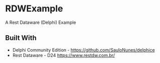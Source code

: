 # RDWExample
A Rest Dataware (Delphi) Example

## Built With
* Delphi Community Edition - https://github.com/SauloNunes/delphice
* Rest Dataware            - D24 https://www.restdw.com.br/